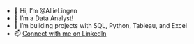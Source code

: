 - 👋 Hi, I’m @AllieLingen
- 👀 I’m a Data Analyst!
- 🌱 I’m building projects with SQL, Python, Tableau, and Excel
- 📫 [Connect with me on LinkedIn](https://www.linkedin.com/in/allie-lingen/)

<!---
AllieLingen/AllieLingen is a ✨ special ✨ repository because its `README.md` (this file) appears on your GitHub profile.
You can click the Preview link to take a look at your changes.
--->
